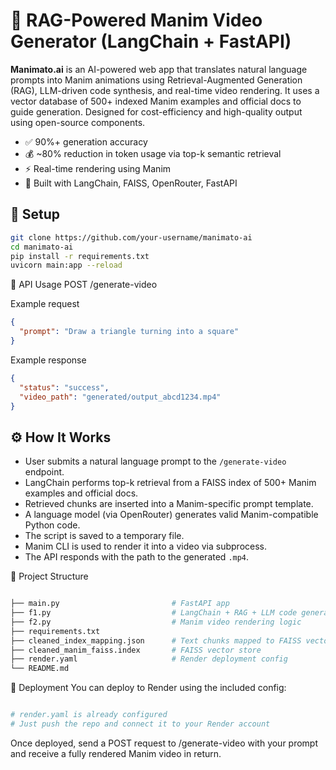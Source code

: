 # 🧠 RAG-Powered Manim Video Generator (LangChain + FastAPI)

**Manimato.ai** is an AI-powered web app that translates natural language prompts into Manim animations using Retrieval-Augmented Generation (RAG), LLM-driven code synthesis, and real-time video rendering. It uses a vector database of 500+ indexed Manim examples and official docs to guide generation. Designed for cost-efficiency and high-quality output using open-source components.

- ✅ 90%+ generation accuracy  
- 💰 ~80% reduction in token usage via top-k semantic retrieval  
- ⚡ Real-time rendering using Manim  
- 🧠 Built with LangChain, FAISS, OpenRouter, FastAPI  

## 🔧 Setup

```bash
git clone https://github.com/your-username/manimato-ai
cd manimato-ai
pip install -r requirements.txt
uvicorn main:app --reload
```

📡 API Usage
POST /generate-video

Example request

```json
{
  "prompt": "Draw a triangle turning into a square"
}

```
Example response
```json
{
  "status": "success",
  "video_path": "generated/output_abcd1234.mp4"
}

```
## ⚙️ How It Works

- User submits a natural language prompt to the `/generate-video` endpoint.
- LangChain performs top-k retrieval from a FAISS index of 500+ Manim examples and official docs.
- Retrieved chunks are inserted into a Manim-specific prompt template.
- A language model (via OpenRouter) generates valid Manim-compatible Python code.
- The script is saved to a temporary file.
- Manim CLI is used to render it into a video via subprocess.
- The API responds with the path to the generated `.mp4`.

📁 Project Structure
```bash

├── main.py                         # FastAPI app
├── f1.py                           # LangChain + RAG + LLM code generation
├── f2.py                           # Manim video rendering logic
├── requirements.txt
├── cleaned_index_mapping.json      # Text chunks mapped to FAISS vector index
├── cleaned_manim_faiss.index       # FAISS vector store
├── render.yaml                     # Render deployment config
└── README.md

```
🚀 Deployment
You can deploy to Render using the included config:

```bash

# render.yaml is already configured
# Just push the repo and connect it to your Render account
```
Once deployed, send a POST request to /generate-video with your prompt and receive a fully rendered Manim video in return.
